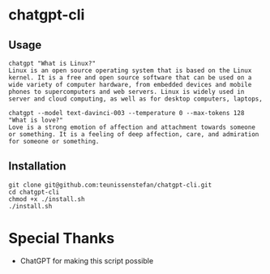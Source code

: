 # chatgpt-cli

## Usage
```shell
chatgpt "What is Linux?"
Linux is an open source operating system that is based on the Linux kernel. It is a free and open source software that can be used on a wide variety of computer hardware, from embedded devices and mobile phones to supercomputers and web servers. Linux is widely used in server and cloud computing, as well as for desktop computers, laptops,

chatgpt --model text-davinci-003 --temperature 0 --max-tokens 128 "What is love?"
Love is a strong emotion of affection and attachment towards someone or something. It is a feeling of deep affection, care, and admiration for someone or something.
```

## Installation
```shell
git clone git@github.com:teunissenstefan/chatgpt-cli.git
cd chatgpt-cli
chmod +x ./install.sh
./install.sh
```

# Special Thanks
 - ChatGPT for making this script possible
